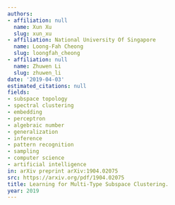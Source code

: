 ```yaml
---
authors:
- affiliation: null
  name: Xun Xu
  slug: xun_xu
- affiliation: National University Of Singapore
  name: Loong-Fah Cheong
  slug: loongfah_cheong
- affiliation: null
  name: Zhuwen Li
  slug: zhuwen_li
date: '2019-04-03'
estimated_citations: null
fields:
- subspace topology
- spectral clustering
- embedding
- perceptron
- algebraic number
- generalization
- inference
- pattern recognition
- sampling
- computer science
- artificial intelligence
in: arXiv preprint arXiv:1904.02075
src: https://arxiv.org/pdf/1904.02075
title: Learning for Multi-Type Subspace Clustering.
year: 2019
---
```

